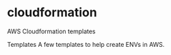 # cloudformation
AWS Cloudformation templates


Templates
A few templates to help create ENVs in AWS. 

